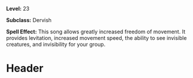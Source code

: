 <!-- TITLE: Song: Nomads Song Of Travel -->
<!-- SUBTITLE:  -->

**Level:** 23

**Subclass:** Dervish

**Spell Effect:** This song allows greatly increased freedom of movement.  It provides levitation, increased movement speed, the ability to see invisible creatures, and invisibility for your group.

# Header